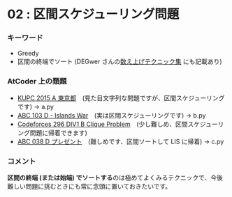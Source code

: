 # 02 : 区間スケジューリング問題

### キーワード

- Greedy
- 区間の終端でソート (DEGwer さんの[数え上げテクニック集](https://drive.google.com/file/d/1WC7Y2Ni-8elttUgorfbix9tO1fvYN3g3/view) にも記載あり)

### AtCoder 上の類題

- [KUPC 2015 A 東京都](https://atcoder.jp/contests/kupc2015/tasks/kupc2015_a)　(見た目文字列な問題ですが、区間スケジューリングです) -> a.py
- [ABC 103 D - Islands War](https://atcoder.jp/contests/abc103/tasks/abc103_d)　(実は区間スケジューリングです) -> b.py
- [Codeforces 296 DIV1 B Clique Problem](http://codeforces.com/contest/528/problem/B)　(少し難しめ、区間スケジューリング問題に帰着できます)
- [ABC 038 D プレゼント](https://atcoder.jp/contests/abc038/tasks/abc038_d)　(難しめです、区間ソートして LIS に帰着) -> c.py

### コメント
**区間の終端 (または始端) でソートする**のは極めてよくみるテクニックで、今後難しい問題に挑むときにも常に念頭に置いておきたいです。
